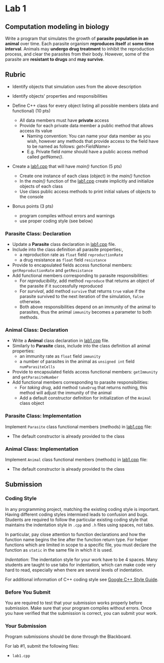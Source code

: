 # Lab 1

## Computation modeling in biology

Write a program that simulates the growth of **parasite population in an animal** over time. Each parasite organism **reproduces itself** at **some time interval**. Animals may **undergo drug treatment** to inhibit the reproduction process, and clear the parasites from their body. However, some of the parasite are **resistant to drugs** and **may survive**.

## Rubric

- Identify objects that simulation uses from the above description
- Identify objects' properties and responsibilities
- Define C++ class for every object listing all possible members (data and functional) (10 pts)
    - All data members must have **private** access
    - Provide for each private data member a public method that allows access its value
        - Naming convention: You can name your data member as you wish, however any methods that provide access to the field have to be named as follows: *get<FieldName\>*
        - E.g. Private field *name* should have a public access method called *getName()*.
- Create a [lab1.cpp](lab1.cpp) that will have *main()* function (5 pts)
    - Create one instance of each class (object) in the *main()* function
    - In the *main()* function of the [lab1.cpp](lab1.cpp) create implicitly and initialize objects of each class
    - Use class public access methods to print initial values of objects to the console

- Bonus points (3 pts)
    - program compiles without errors and warnings
    - use proper coding style (see below)

### Parasite Class: Declaration
- Update a **Parasite** class declaration in [lab1.cpp](lab1.cpp) file.
- Include into the class definition all parasite properties:,
    - a reproduction rate as `float` field `reproductionRate`
    - a drug resistance as `float` field `resistance`
- Provide to encapsulated fields access functional members: `getReproductionRate` and `getResistance`
- Add functional members corresponding to parasite responsibilities:
    - For *reproducibility*, add method `reproduce` that returns an object of the parasite if it successfully reproduced
    - For *survival*, add method `survive` that returns `true` value if the parasite survived to the next iteration of the simulation, `false` otherwise.
    - Both above responsibilities depend on an immunity of the animal to parasites, thus the animal `immunity` becomes a parameter to both methods.

### Animal Class: Declaration

- Write a **Animal** class declaration in [lab1.cpp](lab1.cpp) file.
- Similarly to **Parasite** class, include into the class definition all animal properties:
    - an immunity rate as `float` field `immunity` 
    - a number of parasites in the animal as `unsigned int` field `numParasiteCells`
- Provide to encapsulated fields access functional members: `getImmunity` and `getParasiteNumber`
- Add functional members corresponding to parasite responsibilities:
    - For *taking drug*, add method `takeDrug` that returns nothing, this method will adjust the immunity of the animal
    - Add a default constructor definition for initialization of the `Animal` class object

### Parasite Class: Implementation

Implement `Parasite` class functional members (methods) in [lab1.cpp](lab1.cpp) file:

- The default constructor is already provided to the class

### Animal Class: Implementation

Implement `Animal` class functional members (methods)  in [lab1.cpp](lab1.cpp) file:

- The default constructor is already provided to the class

## Submission

### Coding Style

In any programming project, matching the existing coding style is important. Having different coding styles intermixed leads to confusion and bugs. Students are required to follow the particular existing coding style that maintains the indentation style in `.cpp` and `.h` files using spaces, not tabs.

In particular, pay close attention to function declarations and how the function name begins the line after the function return type. For helper functions which are limited in scope to a specific file, you must declare the function as `static` in the same file in which it is used.

*Indentation*: The indentation style for your work have to be 4 spaces. Many students are taught to use tabs for indentation, which can make code very hard to read, especially when there are several levels of indentation.

For additional information of C++ coding style see [Google C++ Style Guide](https://google.github.io/styleguide/cppguide.html).

### Before You Submit

You are required to test that your submission works properly before submission. Make sure that your program compiles without errors. Once you have verified that the submission is correct, you can submit your work.


### Your Submission

Program submissions should be done through the Blackboard.

For lab #1, submit the following files:

- `lab1.cpp`
